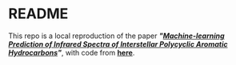 # README

This repo is a local reproduction of the paper ***"[Machine-learning Prediction of Infrared Spectra of Interstellar Polycyclic Aromatic Hydrocarbons](https://iopscience.iop.org/article/10.3847/1538-4357/abb5b6)"***, with code from **[here](https://zenodo.org/records/3979217)**.
